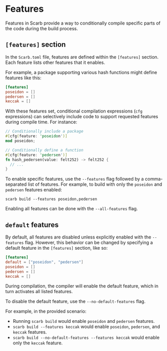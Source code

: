 # Features

Features in Scarb provide a way to conditionally compile specific parts of the code during the build process.

## `[features]` section

In the `Scarb.toml` file, features are defined within the `[features]` section. Each feature lists other features that it enables.

For example, a package supporting various hash functions might define features like this:

```toml
[features]
poseidon = []
pedersen = []
keccak = []
```

With these features set, conditional compilation expressions (`cfg` expressions) can selectively include code to support requested features during compile time. For instance:

```rust
// Conditionally include a package
#[cfg(feature: 'poseidon')]
mod poseidon;

// Conditionally define a function
#[cfg(feature: 'pedersen')]
fn hash_pedersen(value: felt252) -> felt252 {
  // ...
}
```

To enable specific features, use the `--features` flag followed by a comma-separated list of features. For example, to build with only the `poseidon` and `pedersen` features enabled:

```
scarb build --features poseidon,pedersen
```

Enabling all features can be done with the `--all-features` flag.

## `default` features

By default, all features are disabled unless explicitly enabled with the `--features` flag. However, this behavior can be changed by specifying a default feature in the `[features]` section, like so:

```toml
[features]
default = ["poseidon", "pedersen"]
poseidon = []
pedersen = []
keccak = []
```

During compilation, the compiler will enable the default feature, which in turn activates all listed features.

To disable the default feature, use the `--no-default-features` flag.

For example, in the provided scenario:

- Running `scarb build` would enable `poseidon` and `pedersen` features.
- `scarb build --features keccak` would enable `poseidon`, `pedersen`, and `keccak` features.
- `scarb build --no-default-features --features keccak` would enable only the `keccak` feature.

